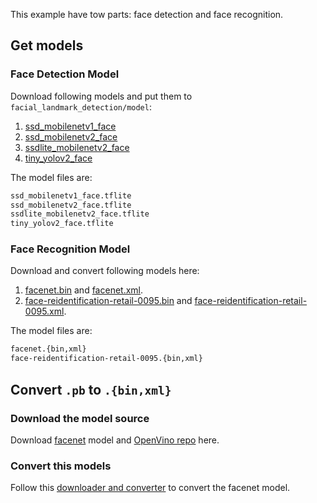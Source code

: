 This example have tow parts: face detection and face recognition.

## Get models

### Face Detection Model
Download following models and put them to `facial_landmark_detection/model`:

1. [ssd_mobilenetv1_face](https://drive.google.com/file/d/14hxWR1AFEQRfnExSm42R4ntYGX4QKMZz/view?usp=sharing)
2. [ssd_mobilenetv2_face](https://drive.google.com/file/d/1mDDCJVZyaIZXz6bpJE_zF1C3nZCH45qD/view?usp=sharing)
3. [ssdlite_mobilenetv2_face](https://drive.google.com/file/d/1QAFPChUVU4MgQwQSO7n1ac0BGpQAmmBK/view?usp=sharing)
4. [tiny_yolov2_face](https://drive.google.com/file/d/1PWW2LxKXPSlW-X4epEFITqJOYrgo3lep/view?usp=sharing)

The model files are:

```txt
ssd_mobilenetv1_face.tflite
ssd_mobilenetv2_face.tflite
ssdlite_mobilenetv2_face.tflite
tiny_yolov2_face.tflite
```

### Face Recognition Model
Download and convert following models here:

1. [facenet.bin](https://drive.google.com/file/d/15WCBhkck6NtVanLRUh3K-y9AUcgiGvha/view?usp=sharing) and [facenet.xml](https://drive.google.com/file/d/1dwDCzsMx_DmNJkoy4TG6E8g1kLF7xdUs/view?usp=sharing).
2. [face-reidentification-retail-0095.bin](https://drive.google.com/file/d/1wGlPqVPZDC9JL4ePNOUPp2BDeFgKQWTL/view?usp=sharing) and [face-reidentification-retail-0095.xml](https://drive.google.com/file/d/1XGFvIPtG929gdViGAWrF6P-JopuHK7Yy/view?usp=sharing).

The model files are:

```txt
facenet.{bin,xml}
face-reidentification-retail-0095.{bin,xml}
```

## Convert `.pb` to `.{bin,xml}`

### Download the model source

Download [facenet](https://drive.google.com/open?id=1R77HmFADxe87GmoLwzfgMu_HY0IhcyBz) model and [OpenVino repo](https://github.com/opencv/open_model_zoo) here.

### Convert this models

Follow this [downloader and converter](https://github.com/opencv/open_model_zoo/tree/master/tools/downloader) to convert the facenet model.
